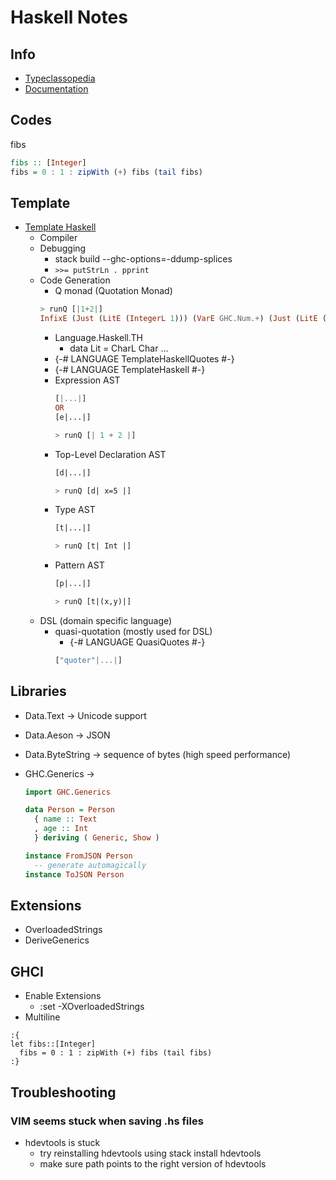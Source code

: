 # Haskell Notes

## Info

* [Typeclassopedia](https://wiki.haskell.org/Typeclassopedia)
* [Documentation](https://downloads.haskell.org/~ghc/8.0.2/docs/html/users_guide/)

## Codes

fibs
```haskell
fibs :: [Integer]
fibs = 0 : 1 : zipWith (+) fibs (tail fibs)
```

## Template

* [Template Haskell](https://ocharles.org.uk/blog/guest-posts/2014-12-22-template-haskell.html)
  * Compiler
  * Debugging
    * stack build --ghc-options=-ddump-splices
    * ``` >>= putStrLn . pprint ```
  * Code Generation
    * Q monad (Quotation Monad)
    ```haskell
    > runQ [|1+2|]
    InfixE (Just (LitE (IntegerL 1))) (VarE GHC.Num.+) (Just (LitE (IntegerL 2)))
    ```
    * Language.Haskell.TH
      * data Lit = CharL Char ...
    * {-# LANGUAGE TemplateHaskellQuotes #-}
    * {-# LANGUAGE TemplateHaskell #-}
    * Expression AST
      ```haskell
      [|...|]
      OR
      [e|...|]

      > runQ [| 1 + 2 |]
      ```
    * Top-Level Declaration AST
      ```haskell
      [d|...|]

      > runQ [d| x=5 |]
      ```
    * Type AST
      ```haskell
      [t|...|]

      > runQ [t| Int |]
      ```
    * Pattern AST
      ```haskell
      [p|...|]

      > runQ [t|(x,y)|]
      ```
  * DSL (domain specific language)
    * quasi-quotation (mostly used for DSL)
      * {-# LANGUAGE QuasiQuotes #-}
      ```haskell
      ["quoter"|...|]
      ```


## Libraries

* Data.Text -> Unicode support
* Data.Aeson -> JSON
* Data.ByteString -> sequence of bytes (high speed performance)

* GHC.Generics ->
  ``` Haskell
  import GHC.Generics

  data Person = Person
    { name :: Text
    , age :: Int
    } deriving ( Generic, Show )

  instance FromJSON Person
    -- generate automagically
  instance ToJSON Person
  ```

## Extensions

* OverloadedStrings
* DeriveGenerics

## GHCI

* Enable Extensions
  * :set -XOverloadedStrings
* Multiline
```
:{
let fibs::[Integer]
  fibs = 0 : 1 : zipWith (+) fibs (tail fibs)
:}
```

## Troubleshooting

### VIM seems stuck when saving .hs files

* hdevtools is stuck
  * try reinstalling hdevtools using stack install hdevtools
  * make sure path points to the right version of hdevtools
